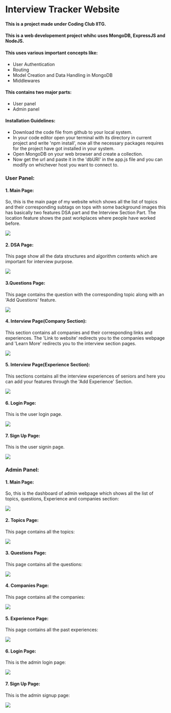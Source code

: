 ﻿# Interview Tracker Website
#### This is a project made under Coding Club IITG.
#### This is a web developement project whihc uses MongoDB, ExpressJS and NodeJS.
#### This uses various important concepts like:
 * User Authentication
 * Routing
 * Model Creation and Data Handling in MongoDB
 * Middlewares
 
#### This contains two major parts:
* User panel
* Admin panel

#### Installation Guidelines:
* Download the code file from github to your local system.
* In your code editor open your terminal with its directory in current project and write 'npm install', now all the necessary packages requires for the project have got installed in your system. 
* Open MongoDB on your web browser and create a collection.
* Now get the url and paste it in the 'dbURI' in the app.js file and you can modify on whichever host you want to connect to.

 ### **User Panel:**
 #### **1. Main Page:**
So, this is the main page of my website which shows all the list of topics and their corresponding subtags on tops with some background images this has basically two features DSA part and the Interview Section Part. The location feature shows the past workplaces where people have worked before.

![](Screenshot/Main.png)

 #### **2. DSA Page:**
 This page show all the data structures and algorithm contents which are important for interview purpose.
 
 ![](Screenshot/dsa.png)
 #### **3.Questions Page:**
 This page contains the question with the corresponding topic along with an 'Add Questions' feature.
 
 ![](Screenshot/addques.png)
 #### **4. Interview Page(Company Section):**
 This section contains all companies and their corresponding links and experiences. The 'Link to website' redirects you to the companies webpage and 'Learn More' redirects you to the interview section pages. 
 
 ![](Screenshot/usercomp.png)
 #### **5. Interview Page(Experience Section):**
 This sections contains all the interview experiences of seniors and here you can add your features through the 'Add Experience' Section.
 
  ![](Screenshot/screencapture-localhost-3000-interview-company-google-2021-02-14-09_25_24.png)
 #### **6. Login Page:**
 This is the user login page.
 
 ![](Screenshot/userlog.png)
 #### **7. Sign Up Page:**
 This is the user signin page.
 
 ![](Screenshot/usersign.png)
  ### **Admin Panel:**
 #### **1. Main Page:**
So, this is the dashboard of admin webpage which shows all the list of topics, questions, Experience and companies section:

![](Screenshot/dash.png)

 #### **2. Topics Page:**
 This page contains all the topics:
  
  ![](Screenshot/topics.png)
 #### **3. Questions Page:**
 This page contains all the questions:
 
 ![](Screenshot/ques.png)
 #### **4. Companies Page:**
 This page contains all the companies:
 
 ![](Screenshot/comp.png)
 #### **5. Experience Page:**
 
 This page contains all the past experiences:
 
 ![](Screenshot/experience.png)
 #### **6. Login Page:**
 This is the admin login page:
 
 ![](Screenshot/signin.png)
 #### **7. Sign Up Page:**
 This is the admin signup page:
 
 ![](Screenshot/signup.png)
